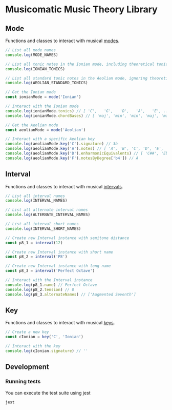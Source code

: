 # Musicomatic Music Theory Library

## Mode

Functions and classes to interact with musical [modes](https://en.wikipedia.org/wiki/Mode_(music)).

```typescript
// List all mode names
console.log(MODE_NAMES)

// List all tonic notes in the Ionian mode, including theoretical tonic notes
console.log(IONIAN_TONICS)

// List all standard tonic notes in the Aeolian mode, ignoring theoretical tonic notes
console.log(AEOLIAN_STANDARD_TONICS)

// Get the Ionian mode
const ionianMode = mode('Ionian')

// Interact with the Ionian mode
console.log(ionianMode.tonics) // [ 'C',   'G',   'D',   'A',   'E', ..., 'Abb', 'Ebb', 'Bbb', 'Fb' ]
console.log(ionianMode.chordBases) // [ 'maj', 'min', 'min', 'maj', 'maj', 'min', 'dim' ]

// Get the Aeolian mode
const aeolianMode = mode('Aeolian')

// Interact with a specific Aeolian key
console.log(aeolianMode.key('C').signature) // 3b
console.log(aeolianMode.key('A').notes) // [ 'A', 'B', 'C', 'D', 'E', 'F', 'G' ]
console.log(aeolianMode.key('D').enharmonicEquivalents) // [ 'C##', 'Ebb' ]
console.log(aeolianMode.key('F').notesByDegree['b4']) // A
```

## Interval

Functions and classes to interact with musical [intervals](https://en.wikipedia.org/wiki/Interval_(music)).

```typescript
// List all interval names
console.log(INTERVAL_NAMES)

// List all alternate interval names
console.log(ALTERNATE_INTERVAL_NAMES)

// List all interval short names
console.log(INTERVAL_SHORT_NAMES)

// Create new Interval instance with semitone distance
const p8_1 = interval(12)

// Create new Interval instance with short name
const p8_2 = interval('P8')

// Create new Interval instance with long name
const p8_3 = interval('Perfect Octave')

// Interact with the Interval instance
console.log(p8_1.name) // Perfect Octave
console.log(p8_2.tension) // 0
console.log(p8_3.alternateNames) // ['Augmented Seventh']
```

## Key

Functions and classes to interact with musical [keys](https://en.wikipedia.org/wiki/Key_(music)).

```typescript
// Create a new key
const cIonian = key('C', 'Ionian')

// Interact with the key
console.log(cIonian.signature) // ''
```

## Development

### Running tests

You can execute the test suite using jest
```shell
jest
```